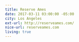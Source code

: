 ```yaml
---
title: Reserve Ames
date: 2017-03-11 03:00:00 -05:00
city: Los Angeles
ext-url: http://reserveames.com/
nice-url: reserveames.com
living: true
---
```

